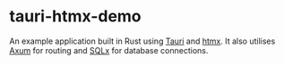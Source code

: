 # tauri-htmx-demo

An example application built in Rust using [Tauri](https://tauri.app) and
[htmx](https://htmx.org). It also utilises [Axum](https://crates.io/crates/axum)
for routing and [SQLx](https://crates.io/crates/sqlx) for database connections.
